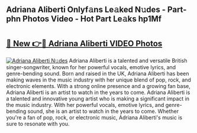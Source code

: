## Adriana Aliberti Onlyf𝚊ns Le𝚊ked N𝚞des - Part-phn Photos Video - Hot Part Le𝚊ks hp1Mf

# <h2><a href="http://ac36693.deff.icu/?id=Adriana+Aliberti">🔗 New 👉🔴 Adriana Aliberti VIDEO Photos</a></h2>

[![Adriana Aliberti N𝚞des](https://i.imgur.com/rIISA9y.gif)](http://ac36693.deff.icu/?id=Adriana+Aliberti)
Adriana Aliberti is a talented and versatile British singer-songwriter, known for her powerful vocals, emotive lyrics, and genre-bending sound. Born and raised in the UK, Adriana Aliberti has been making waves in the music industry with her unique blend of pop, rock, and electronic elements. With a strong online presence and a growing fan base, Adriana Aliberti is an artist to watch in the years to come. Adriana Aliberti is a talented and innovative young artist who is making a significant impact in the music industry. With her powerful vocals, emotive lyrics, and genre-bending sound, she is an artist to watch in the years to come. Whether you're a fan of pop, rock, or electronic music, Adriana Aliberti's music is sure to resonate with you.

